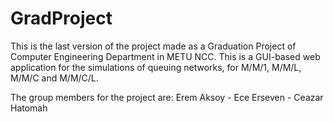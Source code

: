 # GradProject
This is the last version of the project made as a Graduation Project of Computer Engineering Department in METU NCC. This is a GUI-based web application for the simulations of queuing networks, for M/M/1, M/M/L, M/M/C and M/M/C/L.

The group members for the project are: Erem Aksoy - Ece Erseven - Ceazar Hatomah
